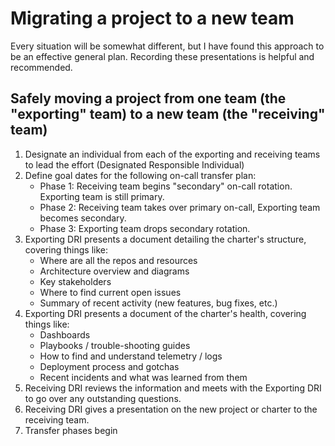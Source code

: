 # Migrating a project to a new team

Every situation will be somewhat different, but I have found this approach to be an effective general plan. 
Recording these presentations is helpful and recommended. 


## Safely moving a project from one team (the "exporting" team) to a new team (the "receiving" team)
1. Designate an individual from each of the exporting and receiving teams to lead the effort (Designated Responsible Individual)
2. Define goal dates for the following on-call transfer plan: 
   * Phase 1: Receiving team begins "secondary" on-call rotation. Exporting team is still primary.
   * Phase 2: Receiving team takes over primary on-call, Exporting team becomes secondary.
   * Phase 3: Exporting team drops secondary rotation. 
3. Exporting DRI presents a document detailing the charter's structure, covering things like:
   * Where are all the repos and resources
   * Architecture overview and diagrams
   * Key stakeholders
   * Where to find current open issues
   * Summary of recent activity (new features, bug fixes, etc.)
4. Exporting DRI presents a document of the charter's health, covering things like: 
   * Dashboards
   * Playbooks / trouble-shooting guides
   * How to find and understand telemetry / logs
   * Deployment process and gotchas 
   * Recent incidents and what was learned from them
5. Receiving DRI reviews the information and meets with the Exporting DRI to go over any outstanding questions.
6. Receiving DRI gives a presentation on the new project or charter to the receiving team.
7. Transfer phases begin


